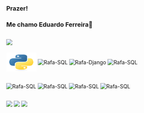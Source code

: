 ### Prazer! 
### Me chamo Eduardo Ferreira👋

##
<picture>
  <source
    srcset="https://github-readme-stats.vercel.app/api?username=EduardoFerreira22&show_icons=true&theme=transparent"
    media="(prefers-color-scheme: dark)"
  />
  <source
    srcset="https://github-readme-stats.vercel.app/api?username=EduardoFerreira22&show_icons=true&theme=transparent"
    media="(prefers-color-scheme: light), (prefers-color-scheme: no-preference)"
  />
  <img src="https://github-readme-stats.vercel.app/api?username=EduardoFerreira22&show_icons=true&theme=transparent" />
</picture>

<div style="display: inline_block"><br>
  <img align="center" alt="Rafa-Python" height="50" width="80" src="https://raw.githubusercontent.com/devicons/devicon/master/icons/python/python-original.svg">
  <img align="center" alt="Rafa-SQL" height="50" width="80" src="https://cdn.jsdelivr.net/gh/devicons/devicon@latest/icons/azuresqldatabase/azuresqldatabase-original.svg" />
  <img align="center" alt="Rafa-Django" height="50" width="80" src="https://cdn.jsdelivr.net/gh/devicons/devicon@latest/icons/django/django-plain-wordmark.svg" />

<img align="center" alt="Rafa-SQL" height="50" width="80" src="https://cdn.jsdelivr.net/gh/devicons/devicon@latest/icons/git/git-plain-wordmark.svg" />
             
</div>

##
<div>
  <img align="center" alt="Rafa-SQL" height="20" width="100" src="https://img.shields.io/badge/Windows-ACER_Nitro_5-0078D6?style=for-the-badge&logo=windows&logoColor=white" /> 
  <img align="center" alt="Rafa-SQL" height="20" width="70" src="https://img.shields.io/badge/MySQL-005C84?style=for-the-badge&logo=mysql&logoColor=white" /> 
  <img align="center" alt="Rafa-SQL" height="20" width="70" src="https://img.shields.io/badge/PostgreSQL-316192?style=for-the-badge&logo=postgresql&logoColor=white" />
  <img align="center" alt="Rafa-SQL" height="20" width="70" src="https://img.shields.io/badge/SQLite-07405E?style=for-the-badge&logo=sqlite&logoColor=white" />
</div>  
  
  ##
<div> 
    <a href="https://www.linkedin.com/in/eduardoferreira11914a6/" target="_blank"><img src="https://img.shields.io/badge/-LinkedIn-%230077B5?style=for-the-badge&logo=linkedin&logoColor=white" target="_blank"></a> 
  <a href="https://www.instagram.com/eduardo_ferreira_22" target="_blank"><img src="https://img.shields.io/badge/-Instagram-%23E4405F?style=for-the-badge&logo=instagram&logoColor=white" target="_blank"></a>
  <a href = "mailto:eduardoferreira_of@outlook.com"><img src="https://img.shields.io/badge/-Gmail-%23333?style=for-the-badge&logo=gmail&logoColor=white" target="_blank"></a>
</div>
